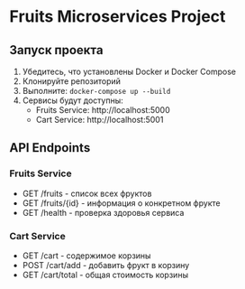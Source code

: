 # Fruits Microservices Project

## Запуск проекта

1. Убедитесь, что установлены Docker и Docker Compose
2. Клонируйте репозиторий
3. Выполните: `docker-compose up --build`
4. Сервисы будут доступны:
   - Fruits Service: http://localhost:5000
   - Cart Service: http://localhost:5001

## API Endpoints

### Fruits Service
- GET /fruits - список всех фруктов
- GET /fruits/{id} - информация о конкретном фрукте
- GET /health - проверка здоровья сервиса

### Cart Service
- GET /cart - содержимое корзины
- POST /cart/add - добавить фрукт в корзину
- GET /cart/total - общая стоимость корзины

